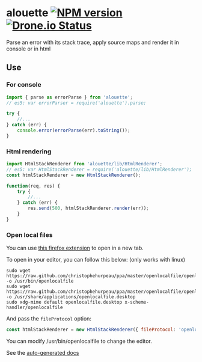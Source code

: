 alouette  [![NPM version][npm-image]][npm-url] [![Drone.io Status][droneio-image]][droneio-url]
============================

Parse an error with its stack trace, apply source maps and render it in console or in html

## Use


### For console

```js
import { parse as errorParse } from 'alouette';
// es5: var errorParser = require('alouette').parse;

try {
    //...
} catch (err) {
    console.error(errorParse(err).toString());
}
```

### Html rendering

```js
import HtmlStackRenderer from 'alouette/lib/HtmlRenderer';
// es5: var HtmlStackRenderer = require('alouette/lib/HtmlRenderer');
const htmlStackRenderer = new HtmlStackRenderer();

function(req, res) {
    try {
        //...
    } catch (err) {
        res.send(500, htmlStackRenderer.render(err));
    }
}

```

### Open local files

You can use [this firefox extension](https://addons.mozilla.org/en-US/firefox/addon/locallink/) to open in a new tab.

To open in your editor, you can follow this below: (only works with linux)

```
sudo wget https://raw.github.com/christophehurpeau/ppa/master/openlocalfile/openlocalfile -o /usr/bin/openlocalfile
sudo wget https://raw.github.com/christophehurpeau/ppa/master/openlocalfile/openlocalfile.desktop -o /usr/share/applications/openlocalfile.desktop
sudo xdg-mime default openlocalfile.desktop x-scheme-handler/openlocalfile
```

And pass the `fileProtocol` option:
```js
const htmlStackRenderer = new HtmlStackRenderer({ fileProtocol: 'openlocalfile' });
```

You can modify /usr/bin/openlocalfile to change the editor.


[npm-image]: https://img.shields.io/npm/v/alouette.svg?style=flat
[npm-url]: https://npmjs.org/package/alouette
[droneio-image]: https://drone.io/github.com/christophehurpeau/alouette/status.png
[droneio-url]: https://drone.io/github.com/christophehurpeau/alouette/latest

See the [auto-generated docs](http://christophehurpeau.github.io/alouette/docs/global.html)

